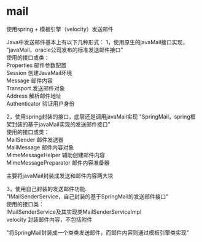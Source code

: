 # mail
使用spring + 模板引擎（velocity）发送邮件

Java中发送邮件基本上有以下几种形式：
1，使用原生的javaMail接口实现，
"javaMail，oracle公司发布的标准发送邮件接口"			
使用的接口或类：			
 	Properties	邮件参数配置	
 	Session	创建JavaMail环境	
 	Message	邮件内容	
 	Transport	发送邮件对象	
 	Address	解析邮件地址	
	Authenticator	验证用户身份	

2，使用spring封装的接口，底层还是调用javaMail实现
"SpringMail，spring框架封装的基于javaMail实现的发送邮件接口"			
  使用的接口或类：			
 	MailSender 	邮件发送器	
 	MailMessage 	邮件内容对象	
 	MimeMessageHelper 	辅助创建邮件内容	
 	MimeMessagePreparator 	邮件内容准备器	
			
主要将javaMail封装成发送和邮件内容两大块	

3，使用自己封装的发送邮件功能.		
"IMailSenderService，自己封装的基于SpringMail的发送邮件接口"			
使用的接口类：			
 	IMailSenderService及其实现类MailSenderServiceImpl	
 	velocity	封装邮件内容，不包括附件	
			
"将SpringMail封装成一个类类发送邮件，而邮件内容则通过模板引擎类实现"			
			
